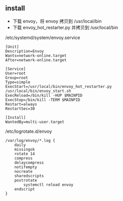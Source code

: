 ## install

- 下载 envoy，将 envoy 拷贝到 /usr/local/bin
- 下载 envoy_hot_restarter.py 并拷贝到 /usr/local/bin

/etc/systemd/system/envoy.service

```
[Unit]
Description=Envoy
Wants=network-online.target
After=network-online.target

[Service]
User=root
Group=root
Type=simple
ExecStart=/usr/local/bin/envoy_hot_restarter.py /usr/local/bin/envoy_start.sh
ExecReload=/bin/kill -HUP $MAINPID
ExecStop=/bin/kill -TERM $MAINPID
Restart=always
RestartSec=30

[Install]
WantedBy=multi-user.target
```

/etc/logrotate.d/envoy

```
/var/log/envoy/*.log {
	daily
	missingok
	rotate 14
	compress
	delaycompress
	notifempty
	nocreate
	sharedscripts
	postrotate
		systemctl reload envoy
	endscript
}
```
